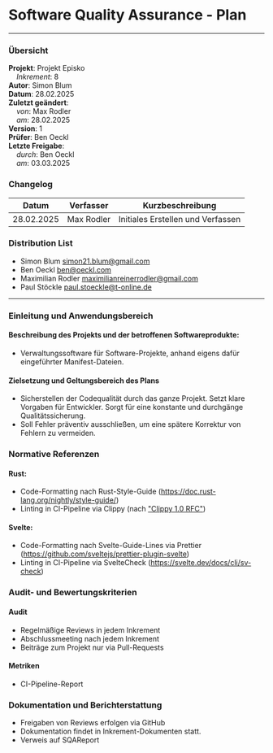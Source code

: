 # Software Quality Assurance - Plan

---

### Übersicht

**Projekt**: Projekt Episko \
&nbsp;&nbsp;&nbsp;&nbsp;_Inkrement_: 8 \
**Autor**: Simon Blum \
**Datum**: 28.02.2025 \
**Zuletzt geändert**: \
&nbsp;&nbsp;&nbsp;&nbsp;_von_: Max Rodler \
&nbsp;&nbsp;&nbsp;&nbsp;_am_: 28.02.2025 \
**Version**: 1 \
**Prüfer**: Ben Oeckl \
**Letzte Freigabe**: \
&nbsp;&nbsp;&nbsp;&nbsp;_durch_: Ben Oeckl \
&nbsp;&nbsp;&nbsp;&nbsp;_am_: 03.03.2025

### Changelog

| Datum      | Verfasser  | Kurzbeschreibung                  |
|------------|------------|-----------------------------------|
| 28.02.2025 | Max Rodler | Initiales Erstellen und Verfassen |

### Distribution List

- Simon Blum <simon21.blum@gmail.com>
- Ben Oeckl <ben@oeckl.com>
- Maximilian Rodler <maximilianreinerrodler@gmail.com>
- Paul Stöckle <paul.stoeckle@t-online.de>

---

### Einleitung und Anwendungsbereich

#### Beschreibung des Projekts und der betroffenen Softwareprodukte:

- Verwaltungssoftware für Software-Projekte, anhand eigens dafür eingeführter Manifest-Dateien.

#### Zielsetzung und Geltungsbereich des Plans

- Sicherstellen der Codequalität durch das ganze Projekt. Setzt klare Vorgaben für Entwickler. Sorgt für eine konstante und durchgänge Qualitätssicherung.
- Soll Fehler präventiv ausschließen, um eine spätere Korrektur von Fehlern zu vermeiden. 

### Normative Referenzen

#### Rust:
- Code-Formatting nach Rust-Style-Guide (https://doc.rust-lang.org/nightly/style-guide/)
- Linting in CI-Pipeline via Clippy (nach ["Clippy 1.0 RFC"](https://doc.rust-lang.org/clippy/lints.html))

#### Svelte:
- Code-Formatting nach Svelte-Guide-Lines via Prettier (https://github.com/sveltejs/prettier-plugin-svelte)
- Linting in CI-Pipeline via SvelteCheck (https://svelte.dev/docs/cli/sv-check)

### Audit- und Bewertungskriterien

#### Audit
- Regelmäßige Reviews in jedem Inkrement
- Abschlussmeeting nach jedem Inkrement
- Beiträge zum Projekt nur via Pull-Requests

#### Metriken

- CI-Pipeline-Report

### Dokumentation und Berichterstattung

- Freigaben von Reviews erfolgen via GitHub
- Dokumentation findet in Inkrement-Dokumenten statt.
- Verweis auf SQAReport
